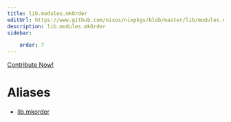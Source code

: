 ```yaml
---
title: lib.modules.mkOrder
editUrl: https://www.github.com/nixos/nixpkgs/blob/master/lib/modules.nix#L1042C13
description: lib.modules.mkOrder
sidebar:

    order: 7
---
```


<a href="https://www.github.com/nixos/nixpkgs/blob/master/lib/modules.nix#L1042C13">Contribute Now!</a>


# Aliases

- [lib.mkorder](/nix-doc-comments/reference/lib/lib-mkorder)


